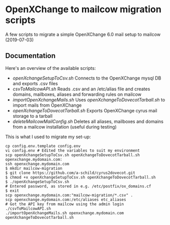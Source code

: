 # OpenXChange to mailcow migration scripts

A few scripts to migrate a simple OpenXChange 6.0 mail setup to mailcow (2019-07-03)

## Documentation

Here's an overview of the available scripts:

* *openXchangeSetupToCsv.sh* Connects to the OpenXChange mysql DB and exports .csv files
* *csvToMailcowAPI.sh* Reads .csv and an /etc/alias file and creates domains, mailboxes, aliases and forwarding rules on mailcow
* *importOpenXchangeMails.sh* Uses *openXchangeToDovecotTarball.sh* to import mails from OpenXChange
* *openXchangeToDovecotTarball.sh* Exports OpenXChange cyrus mail storage to a tarball
* *deleteMailcowMailConfig.sh* Deletes all aliases, mailboxes and domains from a mailcow installation (useful during testing)

This is what I used to migrate my set-up:
```
cp config.env.template config.env
vi config.env # Edited the variables to suit my environment
scp openXchangeSetupToCsv.sh openXchangeToDovecotTarball.sh openxchange.mydomain.com:
ssh openxchange.mydomain.com
$ mkdir mailcow-migration
$ git clone https://github.com/a-schild/cyrus2dovecot.git
$ chmod +x openXchangeSetupToCsv.sh openXchangeToDovecotTarball.sh
$ ./openXchangeSetupToCsv.sh
# Entered password, as stored in e.g. /etc/postfix/ox_domains.cf
$ exit
scp openxchange.mydomain.com:"mailcow-migration/*.csv" .
scp openxchange.mydomain.com:/etc/aliases etc_aliases
# Got the API key from mailcow using the admin login
./csvToMailcowAPI.sh
./importOpenXchangeMails.sh openxchange.mydomain.com openXchangeToDovecotTarball.sh
```
